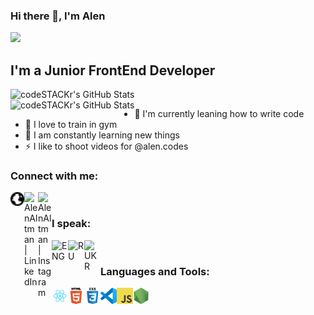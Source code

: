 ### Hi there 👋, I'm Alen

![](https://komarev.com/ghpvc/?username=AlenAltman)

## I'm a Junior FrontEnd Developer

   <img align="left" alt="codeSTACKr's GitHub Stats" src="https://github-readme-stats.vercel.app/api/top-langs/?username=AlenAltman&langs_count=8&layout=compact" />
    <br />
    <img align="left" alt="codeSTACKr's GitHub Stats" src="https://github-readme-stats.vercel.app/api?username=AlenAltman&show_icons=true" />

- 💪 I'm currently leaning how to write code
- 🎉 I love to train in gym
- 🥅 I am constantly learning new things
- ⚡ I like to shoot videos for @alen.codes 

### Connect with me:

[<img align="left" alt="webtricks-master.ru" width="22px" src="https://raw.githubusercontent.com/iconic/open-iconic/master/svg/globe.svg" />][website]
[<img align="left" alt="AlenAltman | LinkedIn" width="22px" src="https://cdn.jsdelivr.net/npm/simple-icons@v3/icons/linkedin.svg" />][linkedin]
[<img align="left" alt="AlenAltman | Instagram" width="22px" src="https://cdn.jsdelivr.net/npm/simple-icons@v3/icons/instagram.svg" />][instagram]


<br />

### I speak:
<img align="left" alt="ENG" width="26px" src="https://upload.wikimedia.org/wikipedia/commons/thumb/8/83/Flag_of_the_United_Kingdom_%283-5%29.svg/250px-Flag_of_the_United_Kingdom_%283-5%29.svg.png" />
<img align="left" alt="RU" width="26px" src="http://ic.pics.livejournal.com/tema/339052/409002/409002_original.gif" />
<img align="left" alt="UKR" width="26px" src="https://upload.wikimedia.org/wikipedia/commons/thumb/4/49/Flag_of_Ukraine.svg/250px-Flag_of_Ukraine.svg.png" />

<br />

### Languages and Tools:

<img align="left" alt="React" width="26px" src="https://raw.githubusercontent.com/github/explore/80688e429a7d4ef2fca1e82350fe8e3517d3494d/topics/react/react.png" />
<img align="left" alt="HTML5" width="26px" src="https://raw.githubusercontent.com/github/explore/80688e429a7d4ef2fca1e82350fe8e3517d3494d/topics/html/html.png" />
<img align="left" alt="CSS3" width="26px" src="https://raw.githubusercontent.com/github/explore/80688e429a7d4ef2fca1e82350fe8e3517d3494d/topics/css/css.png" />
<img align="left" alt="Visual Studio Code" width="26px" src="https://raw.githubusercontent.com/github/explore/80688e429a7d4ef2fca1e82350fe8e3517d3494d/topics/visual-studio-code/visual-studio-code.png" />
<img align="left" alt="JavaScript" width="26px" src="https://raw.githubusercontent.com/github/explore/80688e429a7d4ef2fca1e82350fe8e3517d3494d/topics/javascript/javascript.png" />
<img align="left" alt="Node.js" width="26px" src="https://raw.githubusercontent.com/github/explore/80688e429a7d4ef2fca1e82350fe8e3517d3494d/topics/nodejs/nodejs.png" />

<br />
<br />


[website]: https://apple.com/
[linkedin]: https://www.linkedin.com/in/alen-altman-a203969a/
[instagram]: https://www.instagram.com/alen.codes/
